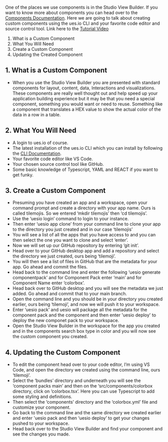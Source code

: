 One of the places we use components is in the Studio View Builder. If you want to know more about components you can head over to the [Components Documentation](components). Here we are going to talk about creating custom components using the ues.io CLI and your favorite code editor and source control tool. Link here to the [Tutorial Video](https://youtu.be/KW6-lreASEQ)

1. What is a Custom Component
2. What You Will Need
3. Create a Custom Component
4. Updating the Created Component

## 1. What is a Custom Component

-   When you use the Studio View Builder you are presented with standard components for layout, content, data, Interactions and visualizations. These components are really well thought out and help speed up your application building experience but it may be that you need a special component, something you would want or need to reuse. Something like a component that translates a HEX value to show the actual color of the data in a row in a table.

## 2. What You Will Need

-   A login to ues.io of course.
-   The latest installation of the ues.io CLI which you can install by following the [CLI Documentation](using-the-cli).
-   Your favorite code editor like VS Code.
-   Your chosen source control tool like GitHub.
-   Some basic knowledge of Typescript, YAML and REACT if you want to get funky.

## 3. Create a Custom Component

-   Presuming you have created an app and a workspace, open your command prompt and create a directory with your app name. Ours is called tilemojis. So we entered ‘mkdir tilemojis’ then ‘cd tilemojis’.
-   Use the ‘uesio login’ command to login to your instance.
-   Then enter ‘uesio app clone’ from your command line to clone your app to the directory you just created and in our case ‘tilemojis’
-   You will see a list of all the apps that you have access to and you can then select the one you want to clone and select ‘enter’.
-   Now we will set up our GitHub repository by entering ‘git init’.
-   Head over to your GitHub desktop app and add a repository and select the directory we just created, ours being ‘tilemoji’.
-   You will then see a list of files in GitHub that are the metadata for your app. Go ahead and commit the files.
-   Head back to the command line and enter the following ‘uesio generate componentpack’ and for Component Pack enter ‘main’ and for Component Name enter ‘colorbox’.
-   Head back over to GitHub desktop and you will see the metadata we just added. Go ahead and commit that to your main branch.
-   Open the command line and you should be in your directory you created earlier, ours being ‘tilemoji’, and now we will push it to your workspace.
-   Enter ‘uesio pack’ and uesio will package all the metadata for the component pack and the component and then enter 'uesio deploy' to deploy the new componet pack to your workspace.
-   Open the Studio View Builder in the workspace for the app you created and in the components search box type in color and you will now see the custom component you created.

## 4. Updating the Custom Component

-   To edit the component head over to your code editor, I’m using VS Code, and open the directory we created using the command line, ours ‘tilemoji’.
-   Select the ‘bundles’ directory and underneath you will see the ‘component packs main’ and then on the ‘src/components/colorbox directory, click on ‘colorbox.tsx’. Here you can use Typescript to add some styling and definitions.
-   Then select the ‘components’ directory and the ‘colorbox.yml’ file and customize your component.
-   Go back to the command line and the same directory we created earlier and enter 'uesio pack and then ‘uesio deploy’ to get your changes pushed to your workspace.
-   Head back over to the Studio View Builder and find your component and see the changes you made.
